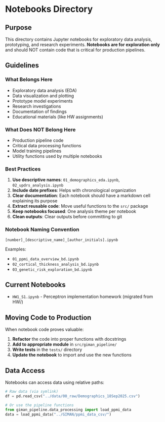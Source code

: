 # Notebooks Directory

## Purpose

This directory contains Jupyter notebooks for exploratory data analysis, prototyping, and research experiments. **Notebooks are for exploration only** and should NOT contain code that is critical for production pipelines.

## Guidelines

### What Belongs Here
- Exploratory data analysis (EDA)
- Data visualization and plotting
- Prototype model experiments 
- Research investigations
- Documentation of findings
- Educational materials (like HW assignments)

### What Does NOT Belong Here
- Production pipeline code
- Critical data processing functions
- Model training pipelines
- Utility functions used by multiple notebooks

### Best Practices

1. **Use descriptive names**: `01_demographics_eda.ipynb`, `02_updrs_analysis.ipynb`
2. **Include date prefixes**: Helps with chronological organization
3. **Clear documentation**: Each notebook should have a markdown cell explaining its purpose
4. **Extract reusable code**: Move useful functions to the `src/` package
5. **Keep notebooks focused**: One analysis theme per notebook
6. **Clean outputs**: Clear outputs before committing to git

### Notebook Naming Convention

```
[number]_[descriptive_name]_[author_initials].ipynb
```

Examples:
- `01_ppmi_data_overview_bd.ipynb`
- `02_cortical_thickness_analysis_bd.ipynb`
- `03_genetic_risk_exploration_bd.ipynb`

## Current Notebooks

- `HW1_S1.ipynb` - Perceptron implementation homework (migrated from HW/)

## Moving Code to Production

When notebook code proves valuable:

1. **Refactor** the code into proper functions with docstrings
2. **Add to appropriate module** in `src/giman_pipeline/`
3. **Write tests** in the `tests/` directory
4. **Update the notebook** to import and use the new functions

## Data Access

Notebooks can access data using relative paths:

```python
# Raw data (via symlink)
df = pd.read_csv("../data/00_raw/Demographics_18Sep2025.csv")

# Or use the pipeline functions
from giman_pipeline.data_processing import load_ppmi_data
data = load_ppmi_data("../GIMAN/ppmi_data_csv/")
```
